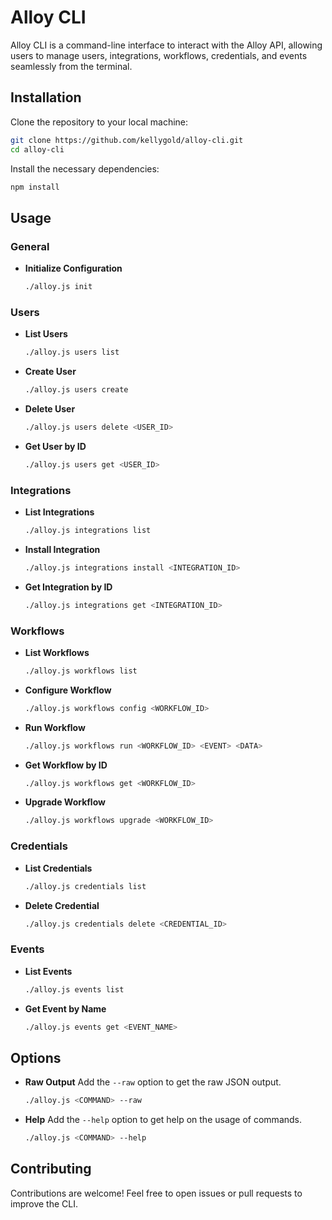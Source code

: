# Alloy CLI

Alloy CLI is a command-line interface to interact with the Alloy API, allowing users to manage users, integrations, workflows, credentials, and events seamlessly from the terminal.

## Installation

Clone the repository to your local machine:

```bash
git clone https://github.com/kellygold/alloy-cli.git
cd alloy-cli
```

Install the necessary dependencies:

```bash
npm install
```

## Usage

### General

- **Initialize Configuration**
  ```bash
  ./alloy.js init
  ```

### Users

- **List Users**
  ```bash
  ./alloy.js users list
  ```

- **Create User**
  ```bash
  ./alloy.js users create
  ```

- **Delete User**
  ```bash
  ./alloy.js users delete <USER_ID>
  ```

- **Get User by ID**
  ```bash
  ./alloy.js users get <USER_ID>
  ```

### Integrations

- **List Integrations**
  ```bash
  ./alloy.js integrations list
  ```

- **Install Integration**
  ```bash
  ./alloy.js integrations install <INTEGRATION_ID>
  ```

- **Get Integration by ID**
  ```bash
  ./alloy.js integrations get <INTEGRATION_ID>
  ```

### Workflows

- **List Workflows**
  ```bash
  ./alloy.js workflows list
  ```

- **Configure Workflow**
  ```bash
  ./alloy.js workflows config <WORKFLOW_ID>
  ```

- **Run Workflow**
  ```bash
  ./alloy.js workflows run <WORKFLOW_ID> <EVENT> <DATA>
  ```

- **Get Workflow by ID**
  ```bash
  ./alloy.js workflows get <WORKFLOW_ID>
  ```

- **Upgrade Workflow**
  ```bash
  ./alloy.js workflows upgrade <WORKFLOW_ID>
  ```

### Credentials

- **List Credentials**
  ```bash
  ./alloy.js credentials list
  ```

- **Delete Credential**
  ```bash
  ./alloy.js credentials delete <CREDENTIAL_ID>
  ```

### Events

- **List Events**
  ```bash
  ./alloy.js events list
  ```

- **Get Event by Name**
  ```bash
  ./alloy.js events get <EVENT_NAME>
  ```

## Options

- **Raw Output**
  Add the `--raw` option to get the raw JSON output.
  ```bash
  ./alloy.js <COMMAND> --raw
  ```

- **Help**
  Add the `--help` option to get help on the usage of commands.
  ```bash
  ./alloy.js <COMMAND> --help
  ```

## Contributing

Contributions are welcome! Feel free to open issues or pull requests to improve the CLI.
